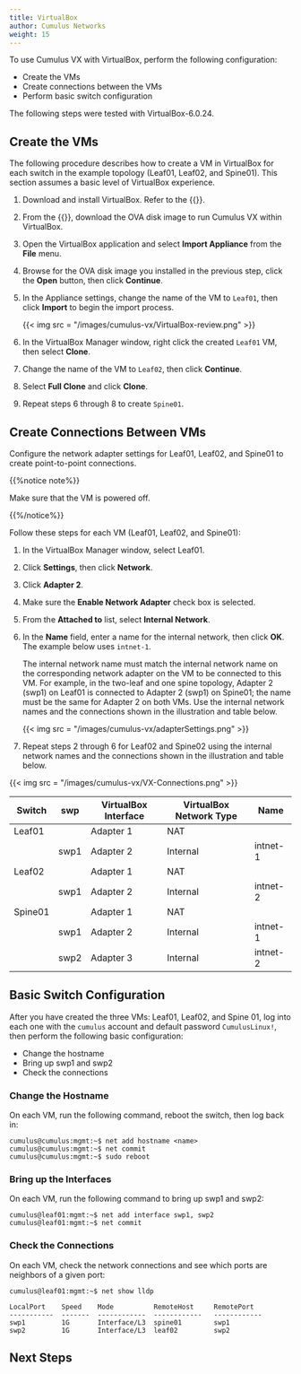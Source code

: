 ```yaml
---
title: VirtualBox
author: Cumulus Networks
weight: 15
---
```

To use Cumulus VX with VirtualBox, perform the following configuration:

- Create the VMs
- Create connections between the VMs
- Perform basic switch configuration

The following steps were tested with VirtualBox-6.0.24.

## Create the VMs

The following procedure describes how to create a VM in VirtualBox for each switch in the example topology (Leaf01, Leaf02, and Spine01). This section assumes a basic level of VirtualBox experience.

1. Download and install VirtualBox. Refer to the {{<exlink url="https://www.virtualbox.org/wiki/Downloads" text="VirtualBox documentation">}}.

2. From the {{<exlink url="https://cumulusnetworks.com/products/cumulus-vx/download/" text="Cumulus Networks website">}}, download the OVA disk image to run Cumulus VX within VirtualBox.

3. Open the VirtualBox application and select **Import Appliance** from the **File** menu.

4. Browse for the OVA disk image you installed in the previous step, click the **Open** button, then click **Continue**.

5. In the Appliance settings, change the name of the VM to `Leaf01`, then click **Import** to begin the import process.  

   {{< img src = "/images/cumulus-vx/VirtualBox-review.png" >}}

6. In the VirtualBox Manager window, right click the created `Leaf01` VM, then select **Clone**.

7. Change the name of the VM to `Leaf02`, then click **Continue**.

8. Select **Full Clone** and click **Clone**.

9. Repeat steps 6 through 8 to create `Spine01`.

## Create Connections Between VMs

Configure the network adapter settings for Leaf01, Leaf02, and Spine01 to create point-to-point connections.

{{%notice note%}}

Make sure that the VM is powered off.

{{%/notice%}}

Follow these steps for each VM (Leaf01, Leaf02, and Spine01):

1. In the VirtualBox Manager window, select Leaf01.

2. Click **Settings**, then click **Network**.

3. Click **Adapter 2**.

4. Make sure the **Enable Network Adapter** check box is selected.

5. From the **Attached to** list, select **Internal Network**.  

6. In the **Name** field, enter a name for the internal network, then click **OK**. The example below uses `intnet-1`.

   The internal network name must match the internal network name on the corresponding network adapter on the VM to be connected to this VM. For example, in the two-leaf and one spine topology, Adapter 2 (swp1) on Leaf01 is connected to Adapter 2 (swp1) on Spine01; the name must be the same for Adapter 2 on both VMs. Use the internal network names and the connections shown in the illustration and table below.

   {{< img src = "/images/cumulus-vx/adapterSettings.png" >}}

7. Repeat steps 2 through 6 for Leaf02 and Spine02 using the internal network names and the connections shown in the illustration and table below.

{{< img src = "/images/cumulus-vx/VX-Connections.png" >}}

| Switch    | swp      | VirtualBox Interface | VirtualBox Network Type | Name     |
| --------- | ----     | -------------------- | ----------------------- | -------- |
| Leaf01    |          | Adapter 1            | NAT                     |          |
|           | swp1     | Adapter 2            | Internal                | intnet-1 |
| Leaf02    |          | Adapter 1            | NAT                     |          |
|           | swp1    |  Adapter 2            | Internal                | intnet-2 |
| Spine01   |          | Adapter 1            | NAT                     |          |
|           | swp1     | Adapter 2            | Internal                | intnet-1 |
|           | swp2     | Adapter 3            | Internal                | intnet-2 |

## Basic Switch Configuration

After you have created the three VMs: Leaf01, Leaf02, and Spine 01, log into each one with the `cumulus` account and default password `CumulusLinux!`, then perform the following basic configuration:

- Change the hostname
- Bring up swp1 and swp2
- Check the connections

### Change the Hostname

On each VM, run the following command, reboot the switch, then log back in:

```
cumulus@cumulus:mgmt:~$ net add hostname <name>
cumulus@cumulus:mgmt:~$ net commit
cumulus@cumulus:mgmt:~$ sudo reboot
```

### Bring up the Interfaces

On each VM, run the following command to bring up swp1 and swp2:

```
cumulus@leaf01:mgmt:~$ net add interface swp1, swp2
cumulus@leaf01:mgmt:~$ net commit
```

### Check the Connections

On each VM, check the network connections and see which ports are neighbors of a given port:

```
cumulus@leaf01:mgmt:~$ net show lldp

LocalPort    Speed    Mode          RemoteHost     RemotePort  
-----------  -------  ------------  ------------   ------------
swp1         1G       Interface/L3  spine01        swp1
swp2         1G       Interface/L3  leaf02         swp2
```

## Next Steps
